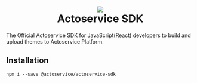 
<h1 align="center">
  <img src="https://user-images.githubusercontent.com/13334788/43778092-d51e07a2-9a65-11e8-9688-a8dd508765b2.png"/><br>
  Actoservice SDK
</h1>

The Official Actoservice SDK for JavaScript(React) developers to build and upload themes to Actoservice Platform.

## Installation

```
npm i --save @actoservice/actoservice-sdk
```
